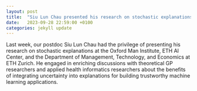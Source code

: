 ```yaml
---
layout: post
title:  "Siu Lun Chau presented his research on stochastic explanations at University of Oxford and ETH Zurich"
date:   2023-09-28 22:59:00 +0100
categories: jekyll update
---
```


Last week, our postdoc Siu Lun Chau had the privilege of presenting his research on stochastic explanations at the Oxford Man Institute, ETH AI Center, and the Department of Management, Technology, and Economics at ETH Zurich. 
He engaged in enriching discussions with theoretical GP researchers and applied health informatics researchers
about the benefits of integrating uncertainty into explanations for building trustworthy machine learning applications.
